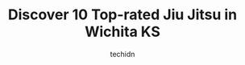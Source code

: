 ---
layout: ampstory
image: https://i0.wp.com/www.depkes.org/wp-content/uploads/2023/06/jiu-jitsu-0-in-wichita-ks-1685810944.jpeg?resize=640,853
author: techidn
featured: false
description: Discover the impressive array of Jiu Jitsu options in Wichita KS, where you can find 10 of the largest Jiu Jitsu establishments in the area. From renowned classics to hidden gems, Wichita KS
title: Discover 10 Top-rated Jiu Jitsu in Wichita KS
cover:
   title: Discover 10 Top-rated Jiu Jitsu in Wichita KS
   subtitle: Rickpate
   background: https://www.depkes.org/wp-content/uploads/2023/06/jiu-jitsu-0-in-wichita-ks-1685810944.jpeg

pages: 
 - layout: thirds
   top: <h1>#1 Wichita Airstrike Martial Arts</h1>
   bottom: "<p>LOVE THIS PLACE!!!! The family atmosphere is amazing! Everyone helps everyone! No one lets you fail! Everyone will push you to do you best! I have more energy! I have mor</p>"
   background: https://www.depkes.org/wp-content/uploads/2023/06/jiu-jitsu-1-in-wichita-ks-1685810945.jpeg
   backgroundblur: true
 - layout: thirds
   top: <h1>#2 Fox Fitness</h1>
   bottom: "<p>High quality Jiu-Jitsu, lots of smiles & laughs, plus super clean facility. This is one of my favorite places! Kids class for all ages and a schedule for adults that has </p>"
   background: https://www.depkes.org/wp-content/uploads/2023/06/jiu-jitsu-2-in-wichita-ks-1685810945.jpeg
   cta:
      link: https://www.depkes.org/blog/discover-10-top-rated-jiu-jitsu-in-wichita-ks/
      text: Discover 10 Top-rated Jiu Jitsu in Wichita KS
 - layout: thirds
   top: <h1>#3 Empower Martial Arts-West</h1>
   bottom: "<p>13303 W Maple St, Wichita, KS 67235, United States</p>"
   background: https://www.depkes.org/wp-content/uploads/2023/06/jiu-jitsu-3-in-wichita-ks-1685810946.jpeg
   cta:
      link: https://www.depkes.org/blog/discover-10-top-rated-jiu-jitsu-in-wichita-ks/
      text: Discover 10 Top-rated Jiu Jitsu in Wichita KS
 - layout: thirds
   top: <h1>#4 Valor Martial Arts</h1>
   bottom: "<p>1836 S Woodlawn St, Wichita, KS 67218, United States</p>"
   background: https://images.unsplash.com/photo-1522441815192-d9f04eb0615c?ixlib=rb-4.0.3&ixid=MnwxMjA3fDB8MHxwaG90by1wYWdlfHx8fGVufDB8fHx8&auto=format&fit=crop&w=640&h=853&q=80
   cta:
      link: https://www.depkes.org/blog/discover-10-top-rated-jiu-jitsu-in-wichita-ks/
      text: Discover 10 Top-rated Jiu Jitsu in Wichita KS
 - layout: thirds
   top: <h1>#5 Laselva MMA</h1>
   bottom: "<p>124 S Baltimore Ave, Derby, KS 67037, United States</p>"
   background: https://images.unsplash.com/photo-1509114397022-ed747cca3f65?ixlib=rb-4.0.3&ixid=MnwxMjA3fDB8MHxwaG90by1wYWdlfHx8fGVufDB8fHx8&auto=format&fit=crop&w=640&h=853&q=80
   cta:
      link: https://www.depkes.org/blog/discover-10-top-rated-jiu-jitsu-in-wichita-ks/
      text: Discover 10 Top-rated Jiu Jitsu in Wichita KS
 - layout: thirds
   top: <h1>#6 31Six Martial Arts</h1>
   bottom: "<p>11015 E 26th St N Suite 111, Wichita, KS 67226, United States</p>"
   background: https://images.unsplash.com/photo-1510906594845-bc082582c8cc?ixlib=rb-4.0.3&ixid=MnwxMjA3fDB8MHxwaG90by1wYWdlfHx8fGVufDB8fHx8&auto=format&fit=crop&w=640&h=853&q=80
   cta:
      link: https://www.depkes.org/blog/discover-10-top-rated-jiu-jitsu-in-wichita-ks/
      text: Discover 10 Top-rated Jiu Jitsu in Wichita KS
 - layout: thirds
   top: <h1>#7 Empower Martial Arts - East</h1>
   bottom: "<p>2120 N Woodlawn Blvd STE 300, Wichita, KS 67208, United States</p>"
   background: https://images.unsplash.com/photo-1540457036297-448b6b99e91c?ixlib=rb-4.0.3&ixid=MnwxMjA3fDB8MHxwaG90by1wYWdlfHx8fGVufDB8fHx8&auto=format&fit=crop&w=640&h=853&q=80
   cta:
      link: https://www.depkes.org/blog/discover-10-top-rated-jiu-jitsu-in-wichita-ks/
      text: Discover 10 Top-rated Jiu Jitsu in Wichita KS
 - layout: thirds
   middle: Continue reading...
   background: https://images.unsplash.com/photo-1609083590460-7b8cc0ca65f8?ixlib=rb-4.0.3&ixid=MnwxMjA3fDB8MHxwaG90by1wYWdlfHx8fGVufDB8fHx8&auto=format&fit=crop&w=640&h=853&q=80
   cta:
      link: https://www.depkes.org/blog/discover-10-top-rated-jiu-jitsu-in-wichita-ks/
      text: Discover 10 Top-rated Jiu Jitsu in Wichita KS
      
---